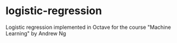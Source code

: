 # logistic-regression

Logistic regression implemented in Octave for the course "Machine Learning" by Andrew Ng
